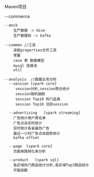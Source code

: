 

 Maven项目

 --commerce

    --mock  
        生产数据 -> Hive
        生产数据到 -> kafka

    --common //工具
        读取properties文件工具
        常量
        case 表 数据模型
        mysql 连接池
        util

    --analysis  //数据业务分析
      --session [spark core]  
         session分析,session聚合统计
         session随机抽取
         session Top10 热门品类
         session Top10 活跃session

      --advertising   [spark streaming]
        广告统计用户黑名单
        广告点击实时统计
        实时统计各省最热广告
        最近一小时广告点击趋势统计
        kafka offset

      --page  [spark core]
        页面单跳转化率分析

      --product   [spark sql]
        各区域热门商品统计分析,各区域Top3商品统计
        开窗函数